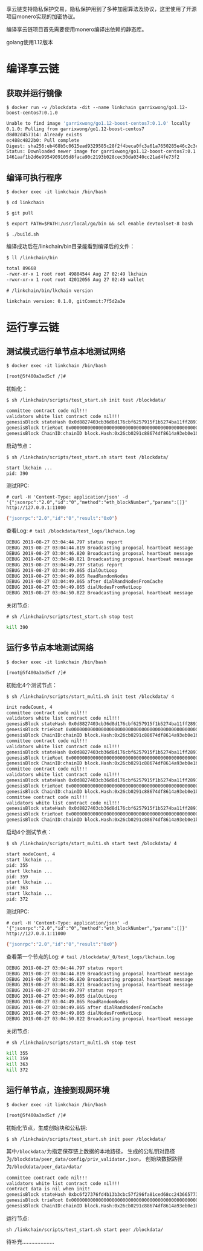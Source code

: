 享云链支持隐私保护交易，隐私保护用到了多种加密算法及协议，这里使用了开源项目monero实现的加密协议。

编译享云链项目首先需要使用monero编译出依赖的静态库。

golang使用1.12版本

# 编译享云链
## 获取并运行镜像

`$ docker run -v /blockdata -dit --name linkchain garrixwong/go1.12-boost-centos7:0.1.0`

```bash
Unable to find image 'garrixwong/go1.12-boost-centos7:0.1.0' locally
0.1.0: Pulling from garrixwong/go1.12-boost-centos7
d8d02d457314: Already exists 
ec488c4822b0: Pull complete 
Digest: sha256:eb468b5c0615ead9329585c28f2f4beca0fc3a61a7650285e46c2c3ec3674f07
Status: Downloaded newer image for garrixwong/go1.12-boost-centos7:0.1.0
1461aaf1b2d6e9954909105d8faca90c2193b028cec30da0340cc21ad4fe73f2
```

## 编译可执行程序
`$ docker exec -it linkchain /bin/bash`

`$ cd linkchain`

`$ git pull`

`$ export PATH=$PATH:/usr/local/go/bin && scl enable devtoolset-8 bash `

`$ ./build.sh `

编译成功后在/linkchain/bin目录能看到编译后的文件：

`$ ll /linkchain/bin`

```bash
total 89668
-rwxr-xr-x 1 root root 49804544 Aug 27 02:49 lkchain
-rwxr-xr-x 1 root root 42012056 Aug 27 02:49 wallet
```
`# /linkchain/bin/lkchain version`

```bash
linkchain version: 0.1.0, gitCommit:7f5d2a3e
```
# 运行享云链
## 测试模式运行单节点本地测试网络

`$ docker exec -it linkchain /bin/bash`

```bash
[root@5f400a3ad5cf /]# 
```
初始化：

`$ sh /linkchain/scripts/test_start.sh init test /blockdata/`

```bash
committee contract code nil!!!
validators white list contract code nil!!!
genesisBlock stateHash 0x0d8827403cb36d8d176cbf6257915f1b5274ba11ff2891b06a0263946ebf0b57
genesisBlock trieRoot 0x0000000000000000000000000000000000000000000000000000000000000000
genesisBlock ChainID:chainID block.Hash:0x26cb0291c88674df8614a93eb0e1b5e23b82e3117f18dade10acb0cf7c597b2d
```

启动节点：

`$ sh /linkchain/scripts/test_start.sh start test /blockdata/`

```bash
start lkchain ...
pid: 390
```

测试RPC:

`# curl -H 'Content-Type: application/json' -d '{"jsonrpc":"2.0","id":"0","method":"eth_blockNumber","params":[]}' http://127.0.0.1:11000`

```bash
{"jsonrpc":"2.0","id":"0","result":"0x0"}
```
查看Log:
`# tail /blockdata/test_logs/lkchain.log`

```bash
DEBUG 2019-08-27 03:04:44.797 status report                            module=mempool specGoodTxs=0 goodTxs=0 futureTxs=0
DEBUG 2019-08-27 03:04:44.819 Broadcasting proposal heartbeat message  module=consensus height=3 round=0 sequence=1
DEBUG 2019-08-27 03:04:46.820 Broadcasting proposal heartbeat message  module=consensus height=3 round=0 sequence=2
DEBUG 2019-08-27 03:04:48.821 Broadcasting proposal heartbeat message  module=consensus height=3 round=0 sequence=3
DEBUG 2019-08-27 03:04:49.797 status report                            module=mempool specGoodTxs=0 goodTxs=0 futureTxs=0
DEBUG 2019-08-27 03:04:49.865 dialOutLoop                              module=conManager maxDialOutNums=3 needDynDials=3
DEBUG 2019-08-27 03:04:49.865 ReadRandomNodes                          module=httpTable tab.seeds=[]
DEBUG 2019-08-27 03:04:49.865 after dialRandNodesFromCache             module=conManager needDynDials=3
DEBUG 2019-08-27 03:04:49.865 dialNodesFromNetLoop                     module=conManager needDynDials=3
DEBUG 2019-08-27 03:04:50.822 Broadcasting proposal heartbeat message  module=consensus height=3 round=0 sequence=4
```

关闭节点:

`# sh /linkchain/scripts/test_start.sh stop test`

```bash
kill 390
```
## 运行多节点本地测试网络
`$ docker exec -it linkchain /bin/bash`

```bash
[root@5f400a3ad5cf /]# 
```
初始化4个测试节点：

`$ sh /linkchain/scripts/start_multi.sh init test /blockdata/ 4`

```bash
init nodeCount, 4
committee contract code nil!!!
validators white list contract code nil!!!
genesisBlock stateHash 0x0d8827403cb36d8d176cbf6257915f1b5274ba11ff2891b06a0263946ebf0b57
genesisBlock trieRoot 0x0000000000000000000000000000000000000000000000000000000000000000
genesisBlock ChainID:chainID block.Hash:0x26cb0291c88674df8614a93eb0e1b5e23b82e3117f18dade10acb0cf7c597b2d
committee contract code nil!!!
validators white list contract code nil!!!
genesisBlock stateHash 0x0d8827403cb36d8d176cbf6257915f1b5274ba11ff2891b06a0263946ebf0b57
genesisBlock trieRoot 0x0000000000000000000000000000000000000000000000000000000000000000
genesisBlock ChainID:chainID block.Hash:0x26cb0291c88674df8614a93eb0e1b5e23b82e3117f18dade10acb0cf7c597b2d
committee contract code nil!!!
validators white list contract code nil!!!
genesisBlock stateHash 0x0d8827403cb36d8d176cbf6257915f1b5274ba11ff2891b06a0263946ebf0b57
genesisBlock trieRoot 0x0000000000000000000000000000000000000000000000000000000000000000
genesisBlock ChainID:chainID block.Hash:0x26cb0291c88674df8614a93eb0e1b5e23b82e3117f18dade10acb0cf7c597b2d
committee contract code nil!!!
validators white list contract code nil!!!
genesisBlock stateHash 0x0d8827403cb36d8d176cbf6257915f1b5274ba11ff2891b06a0263946ebf0b57
genesisBlock trieRoot 0x0000000000000000000000000000000000000000000000000000000000000000
genesisBlock ChainID:chainID block.Hash:0x26cb0291c88674df8614a93eb0e1b5e23b82e3117f18dade10acb0cf7c597b2d
```

启动4个测试节点：

`$ sh /linkchain/scripts/start_multi.sh start test /blockdata/ 4`

```bash
start nodeCount, 4
start lkchain ...
pid: 355
start lkchain ...
pid: 359
start lkchain ...
pid: 363
start lkchain ...
pid: 372
```

测试RPC:

`# curl -H 'Content-Type: application/json' -d '{"jsonrpc":"2.0","id":"0","method":"eth_blockNumber","params":[]}' http://127.0.0.1:11000`

```bash
{"jsonrpc":"2.0","id":"0","result":"0x0"}
```

查看第一个节点的Log:
`# tail /blockdata/_0/test_logs/lkchain.log`

```bash
DEBUG 2019-08-27 03:04:44.797 status report                            module=mempool specGoodTxs=0 goodTxs=0 futureTxs=0
DEBUG 2019-08-27 03:04:44.819 Broadcasting proposal heartbeat message  module=consensus height=3 round=0 sequence=1
DEBUG 2019-08-27 03:04:46.820 Broadcasting proposal heartbeat message  module=consensus height=3 round=0 sequence=2
DEBUG 2019-08-27 03:04:48.821 Broadcasting proposal heartbeat message  module=consensus height=3 round=0 sequence=3
DEBUG 2019-08-27 03:04:49.797 status report                            module=mempool specGoodTxs=0 goodTxs=0 futureTxs=0
DEBUG 2019-08-27 03:04:49.865 dialOutLoop                              module=conManager maxDialOutNums=3 needDynDials=3
DEBUG 2019-08-27 03:04:49.865 ReadRandomNodes                          module=httpTable tab.seeds=[]
DEBUG 2019-08-27 03:04:49.865 after dialRandNodesFromCache             module=conManager needDynDials=3
DEBUG 2019-08-27 03:04:49.865 dialNodesFromNetLoop                     module=conManager needDynDials=3
DEBUG 2019-08-27 03:04:50.822 Broadcasting proposal heartbeat message  module=consensus height=3 round=0 sequence=4
```

关闭节点:

`# sh /linkchain/scripts/start_multi.sh stop test`

```bash
kill 355
kill 359
kill 363
kill 372
```

## 运行单节点，连接到现网环境
`$ docker exec -it linkchain /bin/bash`

```bash
[root@5f400a3ad5cf /]# 
```
初始化节点，生成创始块和公私钥:

`$ sh /linkchain/scripts/test_start.sh init peer /blockdata/`

其中`/blockdata/`为指定保存链上数据的本地路径，
生成的公私钥对路径为`/blockdata/peer_data/config/priv_validator.json`，
创始块数据路径为`/blockdata/peer_data/data/`

```bash
committee contract code nil!!!
validators white list contract code nil!!!
contract data is nil when init!
genesisBlock stateHash 0xbc6f27376fd4b13b3cbc57f296fa81ced68cc243665773862da3a020aaca464e
genesisBlock trieRoot 0x0000000000000000000000000000000000000000000000000000000000000000
genesisBlock ChainID:chainID block.Hash:0x26cb0291c88674df8614a93eb0e1b5e23b82e3117f18dade10acb0cf7c597b2d
```

运行节点:

`sh /linkchain/scripts/test_start.sh start peer /blockdata/`

待补充.....................
